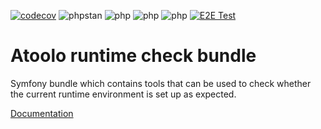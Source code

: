 [![codecov](https://codecov.io/gh/sitepark/atoolo-runtime-check-bundle/graph/badge.svg?token=hO7bDPmuKt)](https://codecov.io/gh/sitepark/atoolo-runtime-check-bundle)
![phpstan](https://img.shields.io/badge/PHPStan-level%209-brightgreen)
![php](https://img.shields.io/badge/PHP-8.1-blue)
![php](https://img.shields.io/badge/PHP-8.2-blue)
![php](https://img.shields.io/badge/PHP-8.3-blue)
[![E2E Test](https://github.com/sitepark/atoolo-e2e-test/actions/workflows/e2e-test.yml/badge.svg)](https://github.com/sitepark/atoolo-e2e-test/actions/workflows/e2e-test.yml)

# Atoolo runtime check bundle

Symfony bundle which contains tools that can be used to check whether the current runtime environment is set up as expected.

[Documentation](https://sitepark.github.io/atoolo-docs/develop/bundles/runtime-check/)

